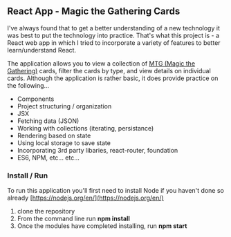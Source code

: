 ## React App - Magic the Gathering Cards
I've always found that to get a better understanding of a new technology it was best to put the technology into practice.  That's what this project is - a React web app in which I tried to incorporate a variety of features to better learn/understand React.  

The application allows you to view a collection of [MTG (Magic the Gathering)](https://magic.wizards.com/en/new-to-magic) cards, filter the cards by type, and view details on individual cards.  Although the application is rather basic, it does provide practice on the following... 

* Components
* Project structuring / organization
* JSX
* Fetching data (JSON)
* Working with collections (iterating, persistance)
* Rendering based on state
* Using local storage to save state
* Incorporating 3rd party libaries, react-router, foundation
* ES6, NPM, etc... etc...

### Install / Run
To run this application you'll first need to install Node if you haven't done so already [https://nodejs.org/en/](https://nodejs.org/en/)
1. clone the repository
2. From the command line run **npm install**
3. Once the modules have completed installing, run **npm start**